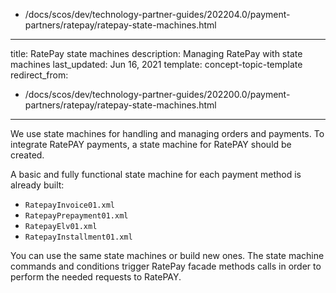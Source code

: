   - /docs/scos/dev/technology-partner-guides/202204.0/payment-partners/ratepay/ratepay-state-machines.html
---
title: RatePay state machines
description: Managing RatePay with state machines
last_updated: Jun 16, 2021
template: concept-topic-template
redirect_from:
  - /docs/scos/dev/technology-partner-guides/202200.0/payment-partners/ratepay/ratepay-state-machines.html
---

We use state machines for handling and managing orders and payments. To integrate RatePAY payments, a state machine for RatePAY should be created.

A basic and fully functional state machine for each payment method is already built:
* `RatepayInvoice01.xml`
* `RatepayPrepayment01.xml`
* `RatepayElv01.xml`
* `RatepayInstallment01.xml`

You can use the same state machines or build new ones. The state machine commands and conditions trigger RatePay facade methods calls in order to perform the needed requests to RatePAY.
